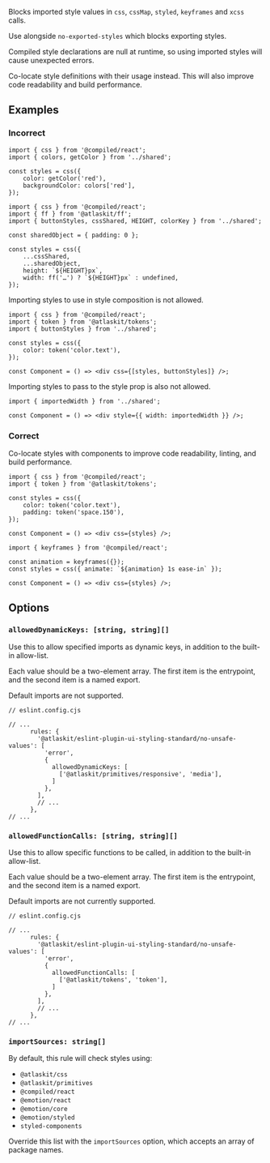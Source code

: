 Blocks imported style values in `css`, `cssMap`, `styled`, `keyframes` and `xcss` calls.

Use alongside `no-exported-styles` which blocks exporting styles.

Compiled style declarations are null at runtime, so using imported styles will cause unexpected
errors.

Co-locate style definitions with their usage instead. This will also improve code readability and
build performance.

## Examples

### Incorrect

```tsx
import { css } from '@compiled/react';
import { colors, getColor } from '../shared';

const styles = css({
	color: getColor('red'),
	backgroundColor: colors['red'],
});
```

```tsx
import { css } from '@compiled/react';
import { ff } from '@atlaskit/ff';
import { buttonStyles, cssShared, HEIGHT, colorKey } from '../shared';

const sharedObject = { padding: 0 };

const styles = css({
	...cssShared,
	...sharedObject,
	height: `${HEIGHT}px`,
	width: ff('…') ? `${HEIGHT}px` : undefined,
});
```

Importing styles to use in style composition is not allowed.

```tsx
import { css } from '@compiled/react';
import { token } from '@atlaskit/tokens';
import { buttonStyles } from '../shared';

const styles = css({
	color: token('color.text'),
});

const Component = () => <div css={[styles, buttonStyles]} />;
```

Importing styles to pass to the style prop is also not allowed.

```tsx
import { importedWidth } from '../shared';

const Component = () => <div style={{ width: importedWidth }} />;
```

### Correct

Co-locate styles with components to improve code readability, linting, and build performance.

```tsx
import { css } from '@compiled/react';
import { token } from '@atlaskit/tokens';

const styles = css({
	color: token('color.text'),
	padding: token('space.150'),
});

const Component = () => <div css={styles} />;
```

```tsx
import { keyframes } from '@compiled/react';

const animation = keyframes({});
const styles = css({ animate: `${animation} 1s ease-in` });

const Component = () => <div css={styles} />;
```

## Options

### `allowedDynamicKeys: [string, string][]`

Use this to allow specified imports as dynamic keys, in addition to the built-in allow-list.

Each value should be a two-element array. The first item is the entrypoint, and the second item is a
named export.

Default imports are not supported.

```tsx
// eslint.config.cjs

// ...
      rules: {
        '@atlaskit/eslint-plugin-ui-styling-standard/no-unsafe-values': [
          'error',
          {
            allowedDynamicKeys: [
              ['@atlaskit/primitives/responsive', 'media'],
            ]
          },
        ],
        // ...
      },
// ...
```

### `allowedFunctionCalls: [string, string][]`

Use this to allow specific functions to be called, in addition to the built-in allow-list.

Each value should be a two-element array. The first item is the entrypoint, and the second item is a
named export.

Default imports are not currently supported.

```tsx
// eslint.config.cjs

// ...
      rules: {
        '@atlaskit/eslint-plugin-ui-styling-standard/no-unsafe-values': [
          'error',
          {
            allowedFunctionCalls: [
              ['@atlaskit/tokens', 'token'],
            ]
          },
        ],
        // ...
      },
// ...
```

### `importSources: string[]`

By default, this rule will check styles using:

- `@atlaskit/css`
- `@atlaskit/primitives`
- `@compiled/react`
- `@emotion/react`
- `@emotion/core`
- `@emotion/styled`
- `styled-components`

Override this list with the `importSources` option, which accepts an array of package names.
